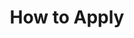---
layout: page
title: How to Apply
#background_style: bg-info
background_image: url('assets/img/backgrounds/image-from-rawpixel-id-1199650-jpeg.jpg')
# Add a link to the the top menu
menus:
  header:
    title: How to Apply
    weight: 2

sections:

- type: columns.html
  section_id: application_requirements
  title: Application Materials
#  background_style: bg-info
#  text_style: text-left text-white
  actions:
   - title: Apply Now
     class: btn-info
     url: '#'

  text1: >+
    ### Required

    All applicants must submit:

    + A current CV

    + A 1/2-1 page statement of interest in the BRIDGES Program

    + An undergraduate transcript (unofficial)

    + A 1-2 page statement of your research interests, including past research experience and interests in future research
      + We encourage students to identify faculty who you would like as your primary or co adivsor
    + 1 or 2 letters of reference. 
      +Recommendors should email letters to [email] with subject "Reference for [Firstname] [Lastname]"
  text2: >+
    ### If Applicable

    + A graduate transcript



---